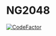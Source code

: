 # NG2048
[![CodeFactor](https://www.codefactor.io/repository/github/universe128/ng2048/badge?s=050da5a4bd5c0da31b289ff34311c69fc342d409)](https://www.codefactor.io/repository/github/universe128/ng2048)
